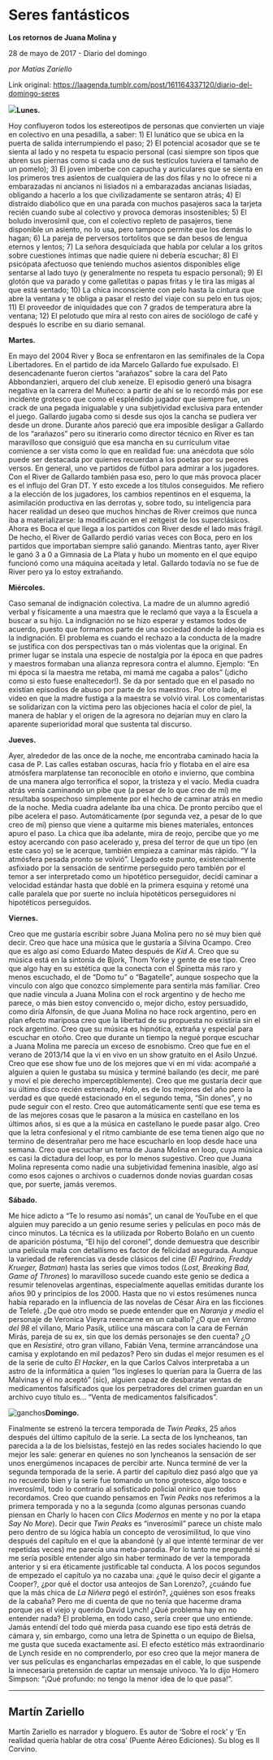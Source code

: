 # Seres fantásticos

**Los retornos de Juana Molina y**

28 de mayo de 2017 - Diario del domingo

_por Matías Zariello_

Link original: https://laagenda.tumblr.com/post/161164337120/diario-del-domingo-seres

![](https://64.media.tumblr.com/2c2ded10863dd6451c75d9d9ddcd784a/tumblr_inline_pjzvoy2GmZ1t6q87u_500.png)**Lunes.**   

Hoy confluyeron todos los estereotipos de personas que convierten un viaje en colectivo en una pesadilla, a saber: 1) El lunático que se ubica en la puerta de salida interrumpiendo el paso; 2) El potencial acosador que se te sienta al lado y no respeta tu espacio personal (casi siempre son tipos que abren sus piernas como si cada uno de sus testículos tuviera el tamaño de un pomelo); 3) El joven imberbe con capucha y auriculares que se sienta en los primeros tres asientos de cualquiera de las dos filas y no lo ofrece ni a embarazadas ni ancianos ni lisiados ni a embarazadas ancianas lisiadas, obligando a hacerlo a los que civilizadamente se sentaron atrás; 4) El distraído diabólico que en una parada con muchos pasajeros saca la tarjeta recién cuando sube al colectivo y provoca demoras insostenibles; 5) El boludo inverosímil que, con el colectivo repleto de pasajeros, tiene disponible un asiento, no lo usa, pero tampoco permite que los demás lo hagan; 6) La pareja de perversos tortolitos que se dan besos de lengua eternos y lentos; 7) La señora desquiciada que habla por celular a los gritos sobre cuestiones íntimas que nadie quiere ni debería escuchar; 8) El psicópata afectuoso que teniendo muchos asientos disponibles elige sentarse al lado tuyo (y generalmente no respeta tu espacio personal); 9) El glotón que va parado y come galletitas o papas fritas y le tira las migas al que está sentado; 10) La chica inconsciente con pelo hasta la cintura que abre la ventana y te obliga a pasar el resto del viaje con su pelo en tus ojos; 11) El proveedor de iniquidades que con 7 grados de temperatura abre la ventana; 12) El pelotudo que mira al resto con aires de sociólogo de café y después lo escribe en su diario semanal. 

**Martes.**   

En mayo del 2004 River y Boca se enfrentaron en las semifinales de la Copa Libertadores. En el partido de ida Marcelo Gallardo fue expulsado. El desencadenante fueron ciertos “arañazos” sobre la cara del Pato Abbondanzieri, arquero del club xeneize. El episodio generó una bisagra negativa en la carrera del Muñeco: a partir de ahí se lo recordó más por ese incidente grotesco que como el espléndido jugador que siempre fue, un crack de una pegada inigualable y una subjetividad exclusiva para entender el juego. Gallardo jugaba como si desde sus ojos la cancha se pudiera ver desde un drone. Durante años pareció que era imposible desligar a Gallardo de los “arañazos” pero su itinerario como director técnico en River es tan maravilloso que consiguió que esa mancha en su currículum vitae comience a ser vista como lo que en realidad fue: una anécdota que sólo puede ser destacada por quienes recuerdan a los poetas por su peores versos. En general, uno ve partidos de fútbol para admirar a los jugadores. Con el River de Gallardo también pasa eso, pero lo que más provoca placer es el influjo del Gran DT. Y esto excede a los títulos conseguidos. Me refiero a la elección de los jugadores, los cambios repentinos en el esquema, la asimilación productiva en las derrotas y, sobre todo, su inteligencia para hacer realidad un deseo que muchos hinchas de River creímos que nunca iba a materializarse: la modificación en el zeitgeist de los superclásicos. Ahora es Boca el que llega a los partidos con River desde el lado más frágil. De hecho, el River de Gallardo perdió varias veces con Boca, pero en los partidos que importaban siempre salió ganando. Mientras tanto, ayer River le ganó 3 a 0 a Gimnasia de La Plata y hubo un momento en el que equipo funcionó como una máquina aceitada y letal. Gallardo todavía no se fue de River pero ya lo estoy extrañando. 

**Miércoles.**   

Caso semanal de indignación colectiva. La madre de un alumno agredió verbal y físicamente a una maestra que le reclamó que vaya a la Escuela a buscar a su hijo. La indignación no se hizo esperar y estamos todos de acuerdo, puesto que formamos parte de una sociedad donde la ideología es la indignación. El problema es cuando el rechazo a la conducta de la madre se justifica con dos perspectivas tan o más violentas que la original. En primer lugar se instala una especie de nostalgia por la época en que padres y maestros formaban una alianza represora contra el alumno. Ejemplo: “En mi época si la maestra me retaba, mi mamá me cagaba a palos” (¡dicho como si esto fuese enaltecedor!). Se da por sentado que en el pasado no existían episodios de abuso por parte de los maestros. Por otro lado, el video en que la madre fustiga a la maestra se volvió viral. Los comentaristas se solidarizan con la víctima pero las objeciones hacia el color de piel, la manera de hablar y el origen de la agresora no dejarían muy en claro la aparente superioridad moral que sustenta tal discurso. 

**Jueves.**   

Ayer, alrededor de las once de la noche, me encontraba caminado hacia la casa de P. Las calles estaban oscuras, hacía frío y flotaba en el aire esa atmósfera marplatense tan reconocible en otoño e invierno, que combina de una manera algo terrorífica el sopor, la tristeza y el vacío. Media cuadra atrás venía caminando un pibe que (a pesar de lo que creo de mí) me resultaba sospechoso simplemente por el hecho de caminar atrás en medio de la noche. Media cuadra adelante iba una chica. De pronto percibo que el pibe acelera el paso. Automáticamente (por segunda vez, a pesar de lo que creo de mí) pienso que viene a quitarme mis bienes materiales, entonces apuro el paso. La chica que iba adelante, mira de reojo, percibe que yo me estoy acercando con paso acelerado y, presa del terror de que un tipo (en este caso yo) se le acerque, también empieza a caminar más rápido. “Y la atmósfera pesada pronto se volvió”. Llegado este punto, existencialmente asfixiado por la sensación de sentirme perseguido pero también por el temor a ser interpretado como un hipotético perseguidor, decidí caminar a velocidad estándar hasta que doblé en la primera esquina y retomé una calle paralela que por suerte no incluía hipotéticos perseguidores ni hipotéticos perseguidos. 

**Viernes.**   

Creo que me gustaría escribir sobre Juana Molina pero no sé muy bien qué decir. Creo que hace una música que le gustaría a Silvina Ocampo. Creo que es algo así como Eduardo Mateo después de *Kid A*. Creo que su música está en la sintonía de Bjork, Thom Yorke y gente de ese tipo. Creo que algo hay en su estética que la conecta con el Spinetta más raro y menos escuchado, el de “Domo tu” o “Bagatelle”, aunque sospecho que la vinculo con algo que conozco simplemente para sentirla más familiar. Creo que nadie vincula a Juana Molina con el rock argentino y de hecho me parece, o más bien estoy convencido o, mejor dicho, estoy persuadido, como diría Alfonsín, de que Juana Molina no hace rock argentino, pero en plan efecto mariposa creo que la libertad de su propuesta no existiría sin el rock argentino. Creo que su música es hipnótica, extraña y especial para escuchar en otoño. Creo que durante un tiempo la negué porque escuchar a Juana Molina me parecía un exceso de esnobismo. Creo que fue en el verano de 2013/14 que la vi en vivo en un show gratuito en el Asilo Unzué. Creo que ese show fue uno de los mejores que vi en mi vida: acompañé a alguien a quien le gustaba su música y terminé bailando (es decir, me paré y moví el pie derecho imperceptiblemente). Creo que me gustaría decir que su último disco recién estrenado, *Halo*, es de los mejores del año pero la verdad es que quedé estacionado en el segundo tema, “Sin dones”, y no pude seguir con el resto. Creo que automáticamente sentí que ese tema es de las mejores cosas que le pasaron a la música en castellano en los últimos años, si es que a la música en castellano le puede pasar algo. Creo que la letra confesional y el ritmo cambiante de ese tema tienen algo que no termino de desentrañar pero me hace escucharlo en loop desde hace una semana. Creo que escuchar un tema de Juana Molina en loop, cuya música es casi la dictadura del loop, es por lo menos sugestivo. Creo que Juana Molina representa como nadie una subjetividad femenina inasible, algo así como esos cajones o archivos o cuadernos donde novias guardan cosas que, por suerte, jamás veremos. 

**Sábado.**   

Me hice adicto a “Te lo resumo así nomás”, un canal de YouTube en el que alguien muy parecido a un genio resume series y películas en poco más de cinco minutos. La técnica es la utilizada por Roberto Bolaño en un cuento de aparición póstuma, “El hijo del coronel”, donde demuestra que describir una película mala con detallismo es factor de felicidad asegurada. Aunque la variedad de referencias va desde clásicos del cine (*El Padrino, Freddy Krueger, Batman*) hasta las series que vimos todos (*Lost, Breaking Bad, Game of Thrones*) lo maravilloso sucede cuando este genio se dedica a resumir telenovelas argentinas, especialmente aquellas emitidas durante los años 90 y principios de los 2000. Hasta que no vi estos resúmenes nunca había reparado en la influencia de las novelas de César Aira en las ficciones de Telefé. ¿De qué otro modo se puede entender que en *Naranja y media* el personaje de Veronica Vieyra reencarne en un caballo? ¿O que en *Verano del 98* el villano, Mario Pasik, utilice una máscara con la cara de Fernán Mirás, pareja de su ex, sin que los demás personajes se den cuenta? ¿O que en *Resistiré*, otro gran villano, Fabián Vena, termine arrancándose una camisa y explotando en mil pedazos? Pero sin dudas el mejor resumen es el de la serie de culto *El Hacker*, en la que Carlos Calvos interpretaba a un astro de la informática a quien “los ingleses lo querían para la Guerra de las Malvinas y él no aceptó” (sic), alguien capaz de desbaratar ventas de medicamentos falsificados que los perpetradores del crimen guardan en un archivo cuyo título es… “Venta de medicamentos falsificados”. 

![ganchos](https://64.media.tumblr.com/3745ad233afff0dcdf0c15aaed11c58b/tumblr_inline_pjzvozU0uE1t6q87u_500.png)**Domingo.**   

Finalmente se estrenó la tercera temporada de *Twin Peaks*, 25 años después del último capítulo de la serie. La secta de los lyncheanos, tan parecida a la de los bielsistas, festejó en las redes sociales haciendo lo que mejor les sale: generar en quienes no son lyncheanos la sensación de ser unos energúmenos incapaces de percibir arte. Nunca terminé de ver la segunda temporada de la serie. A partir del capítulo diez pasó algo que ya no recuerdo bien y la serie fue tomando un tono grotesco, algo tosco e inverosímil, todo lo contrario al sofisticado policial onírico que todos recordamos. Creo que cuando pensamos en *Twin Peaks* nos referimos a la primera temporada y no a la segunda (como algunas personas cuando piensan en Charly lo hacen con *Clics Modernos* en mente y no por la etapa *Say No More*). Decir que *Twin Peaks* es “inverosímil” parece un chiste malo pero dentro de su lógica había un concepto de verosimilitud, lo que vino después del capítulo en el que la abandoné (y al que intenté terminar de ver repetidas veces) me parecía una meta-parodia. Por lo tanto me pregunté si me sería posible entender algo sin haber terminado de ver la temporada anterior y si era éticamente justificable tal conducta. A los pocos segundos de empezado el capítulo ya no cazaba una: ¿qué le quiso decir el gigante a Cooper?, ¿por qué el doctor usa anteojos de San Lorenzo?, ¿cuándo fue que la más chica de *La Niñera* pegó el estirón?, ¿quiénes son esos freaks de la cabaña? Pero me di cuenta de que no tenía que hacerme drama porque ¡es el viejo y querido David Lynch! ¿Qué problema hay en no entender nada? El problema, en todo caso, sería creer que uno entiende. Jamás entendí del todo qué mierda pasa cuando ese tipo está detrás de cámara y, sin embargo, como una letra de Spinetta o un equipo de Bielsa, me gusta que suceda exactamente así. El efecto estético más extraordinario de Lynch reside en no comprenderlo, por eso creo que la mejor manera de ver sus películas es engancharlas empezadas en el cable, lo que suspende la innecesaria pretensión de captar un mensaje unívoco. Ya lo dijo Homero Simpson: “¡Qué profundo: no tengo la menor idea de lo que pasa!”. 

  




---

Martín Zariello
---------------

 Martín Zariello es narrador y bloguero. Es autor de ‘Sobre el rock’ y ‘En realidad quería hablar de otra cosa’ (Puente Aéreo Ediciones). Su blog es Il Corvino.

